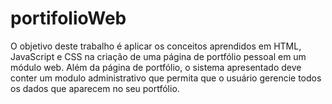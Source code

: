 # portifolioWeb
O objetivo deste trabalho é aplicar os conceitos aprendidos em HTML, JavaScript e CSS na criação de uma página de portfólio pessoal em um módulo web. Além da página de portfólio, o sistema apresentado deve conter um modulo administrativo que permita que o usuário gerencie  todos os dados que aparecem no seu portfólio.
